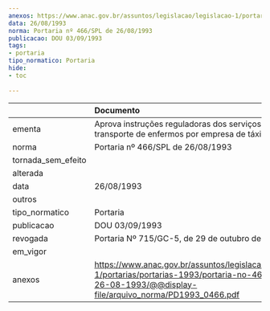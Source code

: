 ```yaml
---
anexos: https://www.anac.gov.br/assuntos/legislacao/legislacao-1/portarias/portarias-1993/portaria-no-466-spl-de-26-08-1993/@@display-file/arquivo_norma/PD1993_0466.pdf
data: 26/08/1993
norma: Portaria nº 466/SPL de 26/08/1993
publicacao: DOU 03/09/1993
tags:
- portaria
tipo_normatico: Portaria
hide: 
- toc 
 
---
```


|                    | Documento                                                                                                                                                        |
|:-------------------|:-----------------------------------------------------------------------------------------------------------------------------------------------------------------|
| ementa             | Aprova instruções reguladoras dos serviços de transporte de enfermos por empresa de táxi aéreo.                                                                  |
| norma              | Portaria nº 466/SPL de 26/08/1993                                                                                                                                |
| tornada_sem_efeito |                                                                                                                                                                  |
| alterada           |                                                                                                                                                                  |
| data               | 26/08/1993                                                                                                                                                       |
| outros             |                                                                                                                                                                  |
| tipo_normatico     | Portaria                                                                                                                                                         |
| publicacao         | DOU 03/09/1993                                                                                                                                                   |
| revogada           | Portaria Nº 715/GC-5, de 29 de outubro de 1999                                                                                                                   |
| em_vigor           |                                                                                                                                                                  |
| anexos             | https://www.anac.gov.br/assuntos/legislacao/legislacao-1/portarias/portarias-1993/portaria-no-466-spl-de-26-08-1993/@@display-file/arquivo_norma/PD1993_0466.pdf |